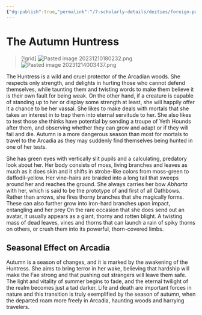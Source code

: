 ```yaml
---
{"dg-publish":true,"permalink":"/7-scholarly-details/deities/foreign-pantheons/the-fey-sidhe/the-autumn-huntress/","noteIcon":""}
---
```


# The Autumn Huntress

>[!grid]
>![Pasted image 20231210180232.png](/img/user/x.%20Assets/Attachments/Pasted%20image%2020231210180232.png)
>![Pasted image 20231214003437.png](/img/user/x.%20Assets/Attachments/Pasted%20image%2020231214003437.png)

The Huntress is a wild and cruel protector of the Arcadian woods. She respects only strength, and delights in hurting those who cannot defend themselves, while taunting them and twisting words to make them believe it is their own fault for being weak. On the other hand, if a creature is capable of standing up to her or display some strength at least, she will happily offer it a chance to be her vassal. She likes to make deals with mortals that she takes an interest in to trap them into eternal servitude to her. She also likes to test those she thinks have potential by sending a troupe of Yeth Hounds after them, and observing whether they can grow and adapt or if they will fail and die. Autumn is a more dangerous season than most for mortals to travel to the Arcadia as they may suddenly find themselves being hunted in one of her tests.

She has green eyes with vertically slit pupils and a calculating, predatory look about her. Her body consists of moss, living branches and leaves as much as it does skin and it shifts in strobe-like colors from moss-green to daffodil-yellow. Her vine-hairs are braided into a long tail that sweeps around her and reaches the ground. She always carries her bow *Abharta* with her, which is said to be the prototype of and first of all Oathbows. Rather than arrows, she fires thorny branches that she magically forms. These can also further grow into iron-hard branches upon impact, entangling and her prey On the rare occasion that she does send out an avatar, it usually appears as a giant, thorny and rotten blight. A twisting mass of dead leaves, vines and thorns that can launch a rain of spiky thorns on others, or crush them into its powerful, thorn-covered limbs.

## Seasonal Effect on Arcadia 

Autumn is a season of changes, and it is marked by the awakening of the Huntress. She aims to bring terror in her wake, believing that hardship will make the Fae strong and that pushing out strangers will leave them safe. The light and vitality of summer begins to fade, and the eternal twilight of the realm becomes just a tad darker. Life and death are important forces in nature and this transition is truly exemplified by the season of autumn, when the departed roam more freely in Arcadia, haunting woods and harrying travelers.